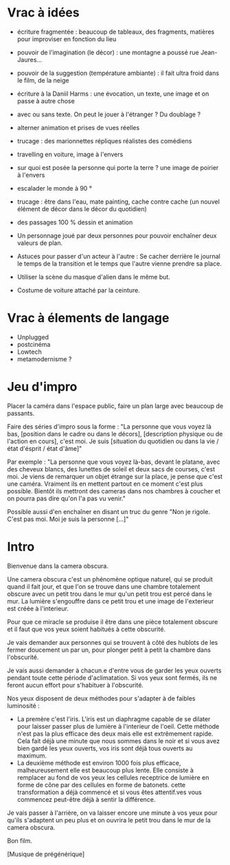 # Vrac à idées

- écriture fragmentée : beaucoup de tableaux, des fragments, matières pour improviser en fonction du lieu
- pouvoir de l'imagination (le décor) : une montagne a poussé rue Jean-Jaures...
- pouvoir de la suggestion (température ambiante) : il fait ultra froid dans le film, de la neige
- écriture à la Daniil Harms : une évocation, un texte, une image et on passe à autre chose
- avec ou sans texte. On peut le jouer à l'étranger ? Du doublage ?
- alterner animation et prises de vues réelles
- trucage : des marionnettes répliques réalistes des comédiens
- travelling en voiture, image à l'envers
- sur quoi est posée la personne qui porte la terre ? une image de poirier à l'envers
- escalader le monde à 90 °
- trucage : être dans l'eau, mate painting, cache contre cache (un nouvel élément de décor dans le décor du quotidien)
- des passages 100 % dessin et animation

- Un personnage joué par deux personnes pour pouvoir enchaîner deux valeurs de plan.
- Astuces pour passer d'un acteur à l'autre : Se cacher derrière le journal le temps de la transition et le temps que l'autre vienne prendre sa place.
- Utiliser la scène du masque d'alien dans le même but.

- Costume de voiture attaché par la ceinture.


# Vrac à élements de langage

- Unplugged
- postcinéma
- Lowtech
- metamodernisme ?


# Jeu d'impro

Placer la caméra dans l'espace public, faire un plan large avec beaucoup de passants.

Faire des séries d'impro sous la forme : "La personne que vous voyez là bas, [position dans le cadre ou dans le décors], [description physique ou de l'action en cours], c'est moi. Je suis [situation du quotidien ou dans la vie / état d'ésprit / état d'âme]"

Par exemple : "La personne que vous voyez là-bas, devant le platane, avec des cheveux blancs, des lunettes de soleil et deux sacs de courses, c'est moi. Je viens de remarquer un objet étrange sur la place, je pense que c'est une caméra. Vraiment ils en mettent partout en ce moment c'est plus possible. Bientôt ils mettront des cameras dans nos chambres à coucher et on pourra pas dire qu'on l'a pas vu venir."

Possible aussi d'en enchaîner en disant un truc du genre "Non je rigole. C'est pas moi. Moi je suis la personne [...]"

# Intro

Bienvenue dans la camera obscura.

Une camera obscura c'est un phénomène optique naturel, qui se produit quand il fait jour, et que l'on se trouve dans une chambre totalement obscure avec un petit trou dans le mur qu'un petit trou est percé dans le mur. La lumière s'engouffre dans ce petit trou et une image de l'exterieur est créée à l'interieur.

Pour que ce miracle se produise il être dans une pièce totalement obscure et il faut que vos yeux soient habitués à cette obscurité.

Je vais demander aux personnes qui se trouvent à côté des hublots de les fermer doucement un par un, pour plonger petit à petit la chambre dans l'obscurité.

Je vais aussi demander à chacun.e d'entre vous de garder les yeux ouverts pendant toute cette période d'aclimatation. Si vos yeux sont fermés, ils ne feront aucun effort pour s'habituer à l'obscurité.

Nos yeux disposent de deux méthodes pour s'adapter à de faibles luminosité :

- La premère c'est l'iris. L'iris est un diaphragme capable de se dilater pour laisser passer plus de lumière à l'interieur de l'oeil. Cette méthode n'est pas la plus efficace des deux mais elle est extrêmement rapide. Cela fait déjà une minute que nous sommes dans le noir et si vous avez bien gardé les yeux ouverts, vos iris sont déjà tous ouverts au maximum.
- La deuxième méthode est environ 1000 fois plus efficace, malheureusement elle est beaucoup plus lente. Elle consiste à remplacer au fond de vos yeux les cellules receptrice de lumière en forme de cône par des cellules en forme de batonets. cette transformation a déjà commencé et si vous êtes attentif.ves vous commencez peut-être déjà à sentir la différence.

Je vais passer à l'arrière, on va laisser encore une minute à vos yeux pour qu'ils s'adaptent un peu plus et on ouvrira le petit trou dans le mur de la camera obscura.

Bon film.

[Musique de prégénérique]
